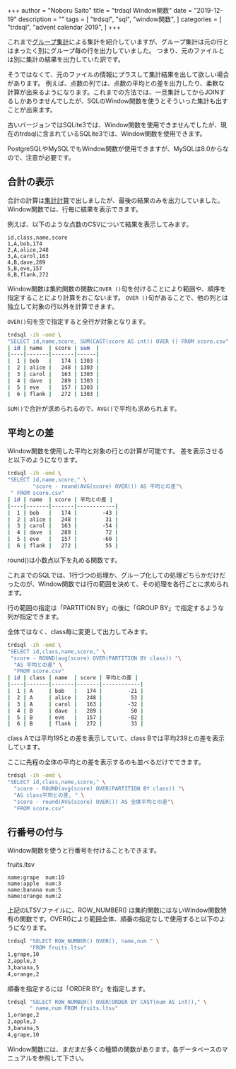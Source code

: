 +++
author = "Noboru Saito"
title = "trdsql Window関数"
date = "2019-12-19"
description = ""
tags = [
    "trdsql",
    "sql",
    "window関数",
]
categories = [
    "trdsql",
    "advent calendar 2019",
]
+++

これまで[グループ集計](/blob/07_group)による集計を紹介していますが、グループ集計は元の行とはまったく別にグループ毎の行を出力していました。
つまり、元のファイルとは別に集計の結果を出力していた訳です。

そうではなくて、元のファイルの情報にプラスして集計結果を出して欲しい場合があります。
例えば、点数の列では、点数の平均との差を出力したり、柔軟な計算が出来るようになります。これまでの方法では、一旦集計してからJOINするしかありませんでしたが、SQLのWindow関数を使うとそういった集計も出すことが出来ます。

古いバージョンではSQLite3では、Window関数を使用できませんでしたが、現在のtrdsqlに含まれているSQLite3では、Window関数を使用できます。

PostgreSQLやMySQLでもWindow関数が使用できますが、MySQLは8.0からなので、注意が必要です。

## 合計の表示

合計の計算は[集計計算](/blog/06_calculation)で出しましたが、最後の結果のみを出力していました。
Window関数では、行毎に結果を表示できます。

例えば、以下のような点数のCSVについて結果を表示してみます。

```score.csv
id,class,name,score
1,A,bob,174
2,A,alice,248
3,A,carol,163
4,B,dave,289
5,B,eve,157
6,B,flank,272
```

Window関数は集約関数の関数に`OVER ()`句を付けることにより範囲や、順序を指定することにより計算をおこないます。
`OVER ()`句があることで、他の列とは独立して対象の行以外を計算できます。

`OVER()`句を空で指定すると全行が対象となります。

```sh
trdsql -ih -omd \
"SELECT id,name,score, SUM(CAST(score AS int)) OVER () FROM score.csv"
| id | name  | score | sum  |
|----|-------|-------|------|
|  1 | bob   |   174 | 1303 |
|  2 | alice |   248 | 1303 |
|  3 | carol |   163 | 1303 |
|  4 | dave  |   289 | 1303 |
|  5 | eve   |   157 | 1303 |
|  6 | flank |   272 | 1303 |
```

`SUM()`で合計が求められるので、`AVG()`で平均も求められます。

## 平均との差

Window関数を使用した平均と対象の行との計算が可能です。
差を表示させると以下のようになります。

```sh
trdsql -ih -omd \
"SELECT id,name,score," \
        "score - round(AVG(score) OVER()) AS 平均との差"\
 " FROM score.csv"
| id | name  | score | 平均との差 |
|----|-------|-------|------------|
|  1 | bob   |   174 |        -43 |
|  2 | alice |   248 |         31 |
|  3 | carol |   163 |        -54 |
|  4 | dave  |   289 |         72 |
|  5 | eve   |   157 |        -60 |
|  6 | flank |   272 |         55 |
```

round()は小数点以下を丸める関数です。

これまでのSQLでは、1行づつの処理か、グループ化しての処理どちらかだけだったのが、Window関数では行の範囲を決めて、その処理を各行ごとに求められます。

行の範囲の指定は「PARTITION BY」の後に「GROUP BY」で指定するような列が指定できます。

全体ではなく、class毎に変更して出力してみます。

```sh
trdsql -ih -omd \
"SELECT id,class,name,score," \
 "score - ROUND(avg(score) OVER(PARTITION BY class)) "\
  "AS 平均との差" \
  "FROM score.csv"
| id | class | name  | score | 平均との差 |
|----|-------|-------|-------|------------|
|  1 | A     | bob   |   174 |        -21 |
|  2 | A     | alice |   248 |         53 |
|  3 | A     | carol |   163 |        -32 |
|  4 | B     | dave  |   289 |         50 |
|  5 | B     | eve   |   157 |        -82 |
|  6 | B     | flank |   272 |         33 |
```

class Aでは平均195との差を表示していて、class Bでは平均239との差を表示しています。

ここに先程の全体の平均との差を表示するのも並べるだけでできます。

```sh
trdsql -ih -omd \
"SELECT id,class,name,score," \
  "score - ROUND(avg(score) OVER(PARTITION BY class)) "\
  "AS class平均との差, " \
  "score - round(AVG(score) OVER()) AS 全体平均との差"\
  "FROM score.csv"
```

## 行番号の付与

Window関数を使うと行番号を付けることもできます。

fruits.ltsv

```ltsv
name:grape	num:10
name:apple	num:3
name:banana	num:5
name:orange	num:2
```

上記のLTSVファイルに、ROW_NUMBER() は集約関数にはないWindow関数特有の関数です。OVER()により範囲全体、順番の指定なしで使用すると以下のようになります。

```sh
trdsql "SELECT ROW_NUMBER() OVER(), name,num " \
       "FROM fruits.ltsv"
1,grape,10
2,apple,3
3,banana,5
4,orange,2
```

順番を指定するには「ORDER BY」を指定します。

```sh
trdsql "SELECT ROW_NUMBER() OVER(ORDER BY CAST(num AS int))," \
       " name,num FROM fruits.ltsv"
1,orange,2
2,apple,3
3,banana,5
4,grape,10
```

Window関数には、まだまだ多くの種類の関数があります。各データベースのマニュアルを参照して下さい。
